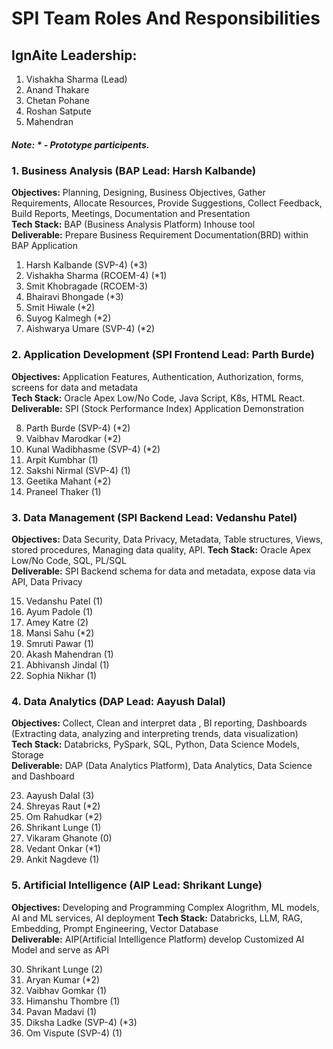 # SPI Team Roles And Responsibilities
## IgnAite Leadership: 
1. Vishakha Sharma (Lead)
2. Anand Thakare
3. Chetan Pohane
4. Roshan Satpute
5. Mahendran

##### Note: * - Prototype participents.

### 1. Business Analysis (BAP Lead: Harsh Kalbande)
**Objectives:** Planning, Designing, Business Objectives, Gather Requirements, Allocate Resources, Provide Suggestions, Collect Feedback, Build Reports, Meetings, Documentation and Presentation <br>
**Tech Stack:** BAP (Business Analysis Platform) Inhouse tool <br>
**Deliverable:** Prepare Business Requirement Documentation(BRD) within BAP Application<br>

1. Harsh Kalbande (SVP-4) (*3)
2. Vishakha Sharma (RCOEM-4) (*1)
3. Smit Khobragade (RCOEM-3)
4. Bhairavi Bhongade (*3)
5. Smit Hiwale (*2)
6. Suyog Kalmegh (*2)
7. Aishwarya Umare (SVP-4) (*2)

### 2. Application Development (SPI Frontend Lead: Parth Burde)
**Objectives:** Application Features, Authentication, Authorization, forms, screens for data and metadata<br>
**Tech Stack:** Oracle Apex Low/No Code, Java Script, K8s, HTML React.<br>
**Deliverable:** SPI (Stock Performance Index) Application Demonstration<br>

8. Parth Burde (SVP-4) (*2)
9. Vaibhav Marodkar (*2)
10. Kunal Wadibhasme (SVP-4) (*2)
11. Arpit Kumbhar (1)
12. Sakshi Nirmal (SVP-4) (1)
13. Geetika Mahant (*2)
14. Praneel Thaker (1)

### 3. Data Management (SPI Backend Lead: Vedanshu Patel)
**Objectives:** Data Security, Data Privacy, Metadata, Table structures, Views, stored procedures, Managing data quality, API.
**Tech Stack:** Oracle Apex Low/No Code, SQL, PL/SQL<br>
**Deliverable:** SPI Backend schema for data and metadata, expose data via API, Data Privacy<br>

15. Vedanshu Patel (1)
16. Ayum Padole (1)
17. Amey Katre (2)
18. Mansi Sahu (*2)
19. Smruti Pawar (1)
20. Akash Mahendran (1)
21. Abhivansh Jindal (1)
22. Sophia Nikhar (1)

### 4. Data Analytics (DAP Lead: Aayush Dalal)
**Objectives:** Collect, Clean and interpret data , BI reporting, Dashboards (Extracting data, analyzing and interpreting trends, data visualization)<br>
**Tech Stack:** Databricks, PySpark, SQL, Python, Data Science Models, Storage<br>
**Deliverable:** DAP (Data Analytics Platform), Data Analytics, Data Science and Dashboard<br>

23. Aayush Dalal (3)
24. Shreyas Raut (*2)
25. Om Rahudkar (*2)
26. Shrikant Lunge (1)
27. Vikaram Ghanote (0)
28. Vedant Onkar (*1)
29. Ankit Nagdeve (1)
  
### 5. Artificial Intelligence (AIP Lead: Shrikant Lunge)
**Objectives:** Developing and Programming Complex Alogrithm, ML models, AI and ML services, AI deployment 
**Tech Stack:** Databricks, LLM, RAG, Embedding, Prompt Engineering, Vector Database<br>
**Deliverable:** AIP(Artificial Intelligence Platform) develop Customized AI Model and serve as API<br>

30. Shrikant Lunge (2)
31. Aryan Kumar (*2)
32. Vaibhav Gomkar (1)
33. Himanshu Thombre (1)
34. Pavan Madavi (1)
35. Diksha Ladke (SVP-4) (*3)
36. Om Vispute (SVP-4) (1)
